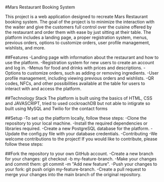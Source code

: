 #Mars Restaurant Booking System

This project is a web application designed to recreate Mars Restaurant booking system. The goal of the project is to minimize the interaction with the waiter and give the customers full control over the cuisine offered by the restaurant and order them with ease by just sitting at their table. The platform includes a landing page, a proper registration system, menus, previous orders, options to customize orders, user profile management, wishlists, and more.

##Features
-Landing page with information about the restaurant and how to use the platform.
-Registration system for new users to create an account and log in.
-Menus for food and drinks with prices and descriptions.
-Options to customize orders, such as adding or removing ingredients.
-User profile management, including viewing previous orders and wishlists.
-QR codes, NFCs, and other possibilities available at the table for users to interact with and access the platform.

##Technology Stack
The platform is built using the basics of HTML, CSS and JAVASCRIPT, tried to used cockroachDB but not able to intigrate so built using MySQL and Twilio for the contact forms

##Setup
-To set up the platform locally, follow these steps:
-Clone the repository to your local machine.
-Install the required dependencies or libraries required.
-Create a new PostgreSQL database for the platform.
-Update the config.py file with your database credentials.
-Contributing
-We welcome contributions to the project! If you would like to contribute, please follow these steps:

##Fork the repository to your own GitHub account.
-Create a new branch for your changes: git checkout -b my-feature-branch.
-Make your changes and commit them: git commit -m "Add new feature".
-Push your changes to your fork: git push origin my-feature-branch.
-Create a pull request to merge your changes into the main branch of the original repository.
